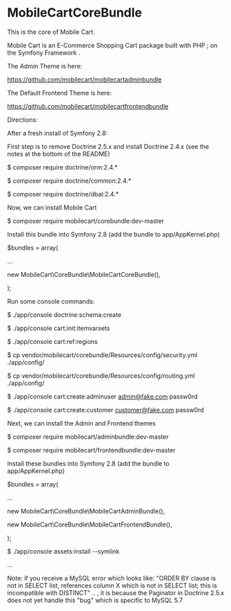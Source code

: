 # MobileCartCoreBundle

This is the core of Mobile Cart.

Mobile Cart is an E-Commerce Shopping Cart package built with PHP ; on the Symfony Framework .

The Admin Theme is here:

https://github.com/mobilecart/mobilecartadminbundle

The Default Frontend Theme is here:

https://github.com/mobilecart/mobilecartfrontendbundle

Directions:

After a fresh install of Symfony 2.8:

First step is to remove Doctrine 2.5.x and install Doctrine 2.4.x (see the notes at the bottom of the README)

$ composer require doctrine/orm:2.4.*

$ composer require doctrine/common:2.4.*

$ composer require doctrine/dbal:2.4.*

Now, we can install Mobile Cart

$ composer require mobilecart/corebundle:dev-master

Install this bundle into Symfony 2.8 (add the bundle to app/AppKernel.php)

$bundles = array(

...

new MobileCart\CoreBundle\MobileCartCoreBundle(),

);

Run some console commands:

$ ./app/console doctrine:schema:create

$ ./app/console cart:init:itemvarsets

$ ./app/console cart:ref:regions

$ cp vendor/mobilecart/corebundle/Resources/config/security.yml ./app/config/

$ cp vendor/mobilecart/corebundle/Resources/config/routing.yml ./app/config/

$ ./app/console cart:create:adminuser admin@fake.com passw0rd

$ ./app/console cart:create:customer customer@fake.com passw0rd

Next, we can install the Admin and Frontend themes

$ composer require mobilecart/adminbundle:dev-master

$ composer require mobilecart/frontendbundle:dev-master

Install these bundles into Symfony 2.8 (add the bundle to app/AppKernel.php)

$bundles = array(

...

new MobileCart\CoreBundle\MobileCartAdminBundle(),

new MobileCart\CoreBundle\MobileCartFrontendBundle(),

);

$ ./app/console assets:install --symlink

...

Note: if you receive a MySQL error which looks like: "ORDER BY clause is not in SELECT list,
references column X which is not in SELECT list; this is incompatible with DISTINCT" .. ,
it is because the Paginator in Doctrine 2.5.x does not yet handle this "bug" which is specific to MySQL 5.7


